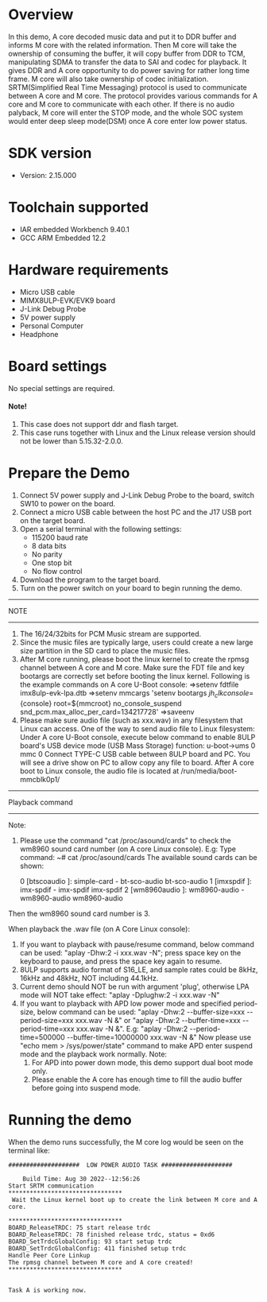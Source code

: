Overview
========
In this demo, A core decoded music data and put it to DDR buffer and informs M core with the related information. 
Then M core will take the ownership of consuming the buffer, it will copy buffer from DDR to TCM, manipulating SDMA to transfer the data to SAI and codec for playback. 
It gives DDR and A core opportunity to do power saving for rather long time frame. M core will also take ownership of codec initialization.
SRTM(Simplified Real Time Messaging) protocol is used to communicate between A core and M core. 
The protocol provides various commands for A core and M core to communicate with each other. 
If there is no audio palyback, M core will enter the STOP mode, and the whole SOC system would enter deep sleep mode(DSM) once A core enter low power status.

SDK version
===========
- Version: 2.15.000

Toolchain supported
===================
- IAR embedded Workbench  9.40.1
- GCC ARM Embedded  12.2

Hardware requirements
=====================
- Micro USB cable
- MIMX8ULP-EVK/EVK9 board
- J-Link Debug Probe
- 5V power supply
- Personal Computer
- Headphone

Board settings
==============
No special settings are required.

#### Note! ####
1.  This case does not support ddr and flash target. 
2.  This case runs together with Linux and the Linux release version should not be lower than 5.15.32-2.0.0.

Prepare the Demo
================
1.  Connect 5V power supply and J-Link Debug Probe to the board, switch SW10 to power on the board.
2.  Connect a micro USB cable between the host PC and the J17 USB port on the target board.
3.  Open a serial terminal with the following settings:
    - 115200 baud rate
    - 8 data bits
    - No parity
    - One stop bit
    - No flow control
4.  Download the program to the target board.
5.  Turn on the power switch on your board to begin running the demo.

******************
NOTE
******************
1.  The 16/24/32bits for PCM Music stream are supported.
2.  Since the music files are typically large, users could create a new large size partition in the SD card to place the music files.
3.  After M core running, please boot the linux kernel to create the rpmsg channel between A core and M core.
    Make sure the FDT file and key bootargs are correctly set before booting the linux kernel. Following is the example commands on A core U-Boot console:
      =>setenv fdtfile imx8ulp-evk-lpa.dtb
      =>setenv mmcargs 'setenv bootargs ${jh_clk} console=${console} root=${mmcroot} no_console_suspend snd_pcm.max_alloc_per_card=134217728'
      =>saveenv
4.  Please make sure audio file (such as xxx.wav) in any filesystem that Linux can access.
    One of the way to send audio file to Linux filesystem:
    Under A core U-Boot console, execute below command to enable 8ULP board's USB device mode (USB Mass Storage) function:
      u-boot->ums 0 mmc 0
    Connect TYPE-C USB cable between 8ULP board and PC. You will see a drive show on PC to allow copy any file to board.
    After A core boot to Linux console, the audio file is located at /run/media/boot-mmcblk0p1/

******************
Playback command
******************
Note:
1. Please use the command "cat /proc/asound/cards" to check the wm8960 sound card number (on A core Linux console).
E.g: Type command:
        ~# cat /proc/asound/cards
     The available sound cards can be shown:

     0 [btscoaudio     ]: simple-card - bt-sco-audio
                          bt-sco-audio
     1 [imxspdif       ]: imx-spdif - imx-spdif
                          imx-spdif
     2 [wm8960audio    ]: wm8960-audio - wm8960-audio
                          wm8960-audio

Then the wm8960 sound card number is 3.

When playback the .wav file (on A Core Linux console):
1.  If you want to playback with pause/resume command, below command can be used:
      "aplay -Dhw:2 -i xxx.wav -N";
    press space key on the keyboard to pause, and press the space key again to resume.
2.  8ULP supports audio format of S16_LE, and sample rates could be 8kHz, 16kHz and 48kHz, NOT including 44.1kHz.
3.  Current demo should NOT be run with argument 'plug', otherwise LPA mode will NOT take effect:
      "aplay -Dplughw:2 -i xxx.wav -N"
4.  If you want to playback with APD low power mode and specified period-size, below command can be used:
      "aplay -Dhw:2 --buffer-size=xxx --period-size=xxx xxx.wav -N &" or
      "aplay -Dhw:2 --buffer-time=xxx --period-time=xxx xxx.wav -N &".
    E.g: "aplay -Dhw:2 --period-time=500000 --buffer-time=10000000 xxx.wav -N &"
    Now please use "echo mem > /sys/power/state" command to make APD enter suspend mode and the playback work normally.
    Note:
	 1. For APD into power down mode, this demo support dual boot mode only.
	 2. Please enable the A core has enough time to fill the audio buffer before going into suspend mode.

Running the demo
================
When the demo runs successfully, the M core log would be seen on the terminal like:
~~~~~~~~~~~~~~~~~~~~~~~~~~~~~~~~~~~~~~~~~~~~~~~~~~~~~~~~~~~~~~~~~~~~~~
####################  LOW POWER AUDIO TASK ####################

    Build Time: Aug 30 2022--12:56:26
Start SRTM communication
********************************
 Wait the Linux kernel boot up to create the link between M core and A core.

********************************
BOARD_ReleaseTRDC: 75 start release trdc
BOARD_ReleaseTRDC: 78 finished release trdc, status = 0xd6
BOARD_SetTrdcGlobalConfig: 93 start setup trdc
BOARD_SetTrdcGlobalConfig: 411 finished setup trdc
Handle Peer Core Linkup
The rpmsg channel between M core and A core created!
********************************


Task A is working now.



